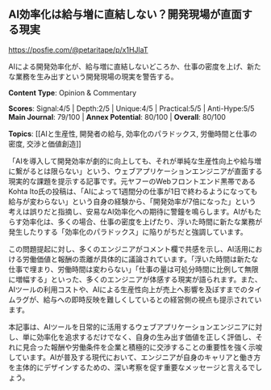 ## AI効率化は給与増に直結しない？開発現場が直面する現実

https://posfie.com/@petaritape/p/x1HJlaT

AIによる開発効率化が、給与増に直結しないどころか、仕事の密度を上げ、新たな業務を生み出すという開発現場の現実を警告する。

**Content Type**: Opinion & Commentary

**Scores**: Signal:4/5 | Depth:2/5 | Unique:4/5 | Practical:5/5 | Anti-Hype:5/5
**Main Journal**: 79/100 | **Annex Potential**: 80/100 | **Overall**: 80/100

**Topics**: [[AIと生産性, 開発者の給与, 効率化のパラドックス, 労働時間と仕事の密度, 交渉と価値創造]]

「AIを導入して開発効率が劇的に向上しても、それが単純な生産性向上や給与増に繋がるとは限らない」という、ウェブアプリケーションエンジニアが直面する現実的な課題を提示する記事です。元ヤフーのWebフロントエンド黒帯であるKohta Ito氏の投稿は、「AIによって1週間分の仕事が1日で終わるようになっても給与が変わらない」という自身の経験から、「開発効率が7倍になった」という考えは誤りだと指摘し、安易なAI効率化への期待に警鐘を鳴らします。AIがもたらす効率化は、多くの場合、仕事の密度を上げたり、浮いた時間に新たな業務が発生したりする「効率化のパラドックス」に陥りがちだと強調しています。

この問題提起に対し、多くのエンジニアがコメント欄で共感を示し、AI活用における労働価値と報酬の乖離が具体的に議論されています。「浮いた時間は新たな仕事で埋まり、労働時間は変わらない」「仕事の量は可処分時間に比例して無限に増幅する」といった、多くのエンジニアが体感する現実が語られます。また、AIツールの利用コストや、AIによる生産性向上が売上へ影響を及ぼすまでのタイムラグが、給与への即時反映を難しくしているとの経営側の視点も提示されています。

本記事は、AIツールを日常的に活用するウェブアプリケーションエンジニアに対し、単に効率化を追求するだけでなく、自身の生み出す価値を正しく評価し、それに見合った報酬や労働条件を企業と積極的に交渉することの重要性を強く示唆しています。AIが普及する現代において、エンジニアが自身のキャリアと働き方を主体的にデザインするための、深い考察を促す重要なメッセージと言えるでしょう。